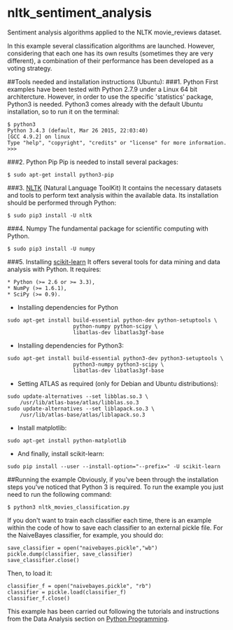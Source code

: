 # nltk_sentiment_analysis
Sentiment analysis algorithms applied to the NLTK movie_reviews dataset.

In this example several classification algorithms are launched. However, considering that each one has its own results (sometimes they are very different), a combination of their performance has been developed as a voting strategy.

##Tools needed and installation instructions (Ubuntu):
###1. Python
First examples have been tested with Python 2.7.9 under a Linux 64 bit architercture. However, in order to use the specific 'statistics' package, Python3 is needed. Python3 comes already with the default Ubuntu installation, so to run it on the terminal:
```
$ python3
Python 3.4.3 (default, Mar 26 2015, 22:03:40) 
[GCC 4.9.2] on linux
Type "help", "copyright", "credits" or "license" for more information.
>>> 
```
###2. Python Pip
Pip is needed to install several packages:
```
$ sudo apt-get install python3-pip
```
###3. [NLTK](http://www.nltk.org/install.html) (Natural Language ToolKit)
It contains the necessary datasets and tools to perform text analysis within the available data. Its installation should be performed through Python:
```
$ sudo pip3 install -U nltk
```
###4. Numpy
The fundamental package for scientific computing with Python.
```
$ sudo pip3 install -U numpy
```
###5. Installing [scikit-learn](http://scikit-learn.org/stable/install.html)
It offers several tools for data mining and data analysis with Python. It requires:
```
* Python (>= 2.6 or >= 3.3),
* NumPy (>= 1.6.1),
* SciPy (>= 0.9).
 ```
- Installing dependencies for Python
```
sudo apt-get install build-essential python-dev python-setuptools \
                     python-numpy python-scipy \
                     libatlas-dev libatlas3gf-base
```
- Installing dependencies for Python3:
```
sudo apt-get install build-essential python3-dev python3-setuptools \
                     python3-numpy python3-scipy \
                     libatlas-dev libatlas3gf-base
```
- Setting ATLAS as required (only for Debian and Ubuntu distributions):
```
sudo update-alternatives --set libblas.so.3 \
    /usr/lib/atlas-base/atlas/libblas.so.3
sudo update-alternatives --set liblapack.so.3 \
    /usr/lib/atlas-base/atlas/liblapack.so.3
```
- Install matplotlib:
```
sudo apt-get install python-matplotlib
```
- And finally, install scikit-learn:
```
sudo pip install --user --install-option="--prefix=" -U scikit-learn
```
##Running the example
Obviously, if you've been through the installation steps you've noticed that Python 3 is required. To run the example you just need to run the following command:
```
$ python3 nltk_movies_classification.py
```
If you don't want to train each classifier each time, there is an example within the code of how to save each classifier to an external pickle file. For the NaiveBayes classifier, for example, you should do:
```
save_classifier = open("naivebayes.pickle","wb")
pickle.dump(classifier, save_classifier)
save_classifier.close()
```
Then, to load it:
```
classifier_f = open("naivebayes.pickle", "rb")
classifier = pickle.load(classifier_f)
classifier_f.close()
```

This example has been carried out following the tutorials and instructions from the Data Analysis section on [Python Programming](http://pythonprogramming.net/).
